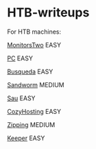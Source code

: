 # HTB-writeups

For HTB machines:

[MonitorsTwo](./MonitorsTwo.md)  EASY

[PC](./PC.md)  EASY

[Busqueda](./Busqueda.md)  EASY

[Sandworm](./sandworm.md)  MEDIUM

[Sau](./sau.md)  EASY

[CozyHosting](./cozyhosting.md)  EASY

[Zipping](./zipping.md)  MEDIUM

[Keeper](./keeper/keeper.md)  EASY
